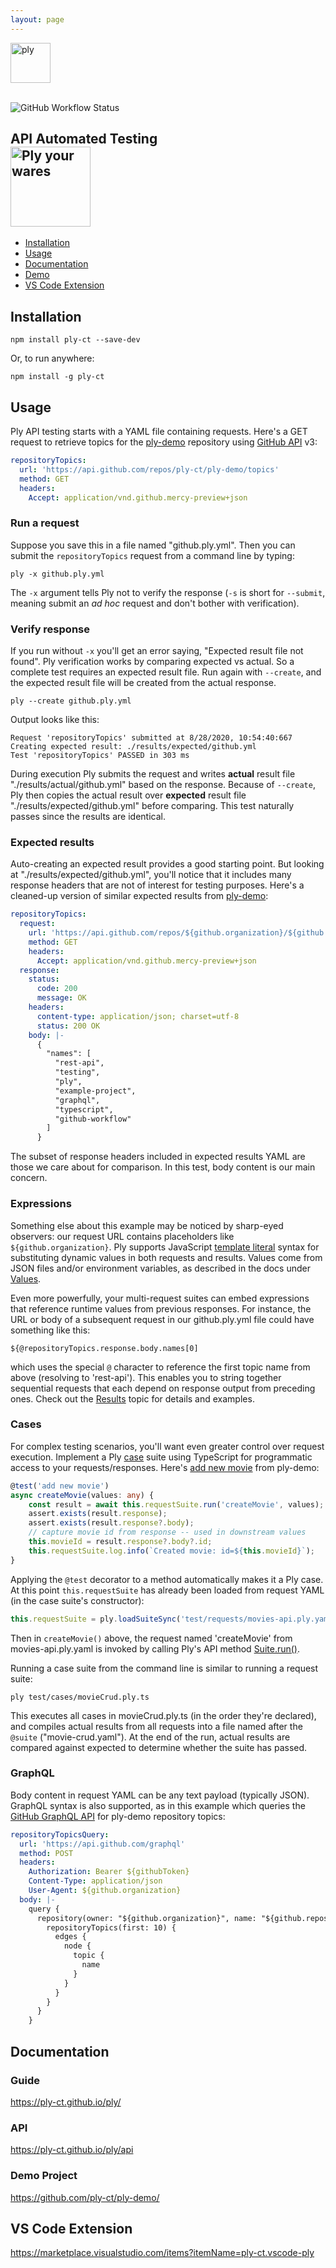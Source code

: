 ```yaml
---
layout: page
---
```

<a href="https://ply-ct.github.io/ply/topics/requests">
  <img src="https://raw.githubusercontent.com/ply-ct/ply/master/docs/img/logo.png" width="64" alt="ply" />
</a>
<br><br>

![GitHub Workflow Status](https://img.shields.io/github/workflow/status/ply-ct/ply/ply%20ci)

<h2>API Automated Testing
<div>
<a href="https://ply-ct.github.io/ply/topics/requests">
  <img src="https://raw.githubusercontent.com/ply-ct/ply/master/docs/img/wares.png" width="128" alt="Ply your wares" />
</a>
</div>
</h2>

  - [Installation](#installation)
  - [Usage](#usage)
  - [Documentation](#documentation)
  - [Demo](#demo)
  - [VS Code Extension](#vs-code-extension)

## Installation
```
npm install ply-ct --save-dev
```
Or, to run anywhere:
```
npm install -g ply-ct
```

## Usage
Ply API testing starts with a YAML file containing requests. Here's a GET request to retrieve
topics for the [ply-demo](https://github.com/ply-ct/ply-demo) repository using
[GitHub API](https://developer.github.com/v3/repos/#get-all-repository-topics) v3:
```yaml
repositoryTopics:
  url: 'https://api.github.com/repos/ply-ct/ply-demo/topics'
  method: GET
  headers:
    Accept: application/vnd.github.mercy-preview+json
```

### Run a request
Suppose you save this in a file named "github.ply.yml". Then you can submit the
`repositoryTopics` request from a command line by typing:
```
ply -x github.ply.yml
```
The `-x` argument tells Ply not to verify the response (`-s` is short for `--submit`, 
meaning submit an *ad hoc* request and don't bother with verification).

### Verify response
If you run without `-x` you'll get an error saying, "Expected result file not found". Ply verification
works by comparing expected vs actual. So a complete test requires an expected result file. Run again
with `--create`, and the expected result file will be created from the actual response.
```
ply --create github.ply.yml
```
Output looks like this:
```
Request 'repositoryTopics' submitted at 8/28/2020, 10:54:40:667
Creating expected result: ./results/expected/github.yml
Test 'repositoryTopics' PASSED in 303 ms
```
During execution Ply submits the request and writes **actual** result file "./results/actual/github.yml"
based on the response. Because of `--create`, Ply then copies the actual result over **expected** result file "./results/expected/github.yml"
before comparing. This test naturally passes since the results are identical.

### Expected results
Auto-creating an expected result provides a good starting point. But looking at "./results/expected/github.yml",
you'll notice that it includes many response headers that are not of interest for testing purposes. Here's a
cleaned-up version of similar expected results from [ply-demo](https://github.com/ply-ct/ply-demo/blob/master/test/requests/github-api.ply.yaml#L1):
```yaml
repositoryTopics:
  request:
    url: 'https://api.github.com/repos/${github.organization}/${github.repository}/topics'
    method: GET
    headers:
      Accept: application/vnd.github.mercy-preview+json
  response:
    status:
      code: 200
      message: OK
    headers:
      content-type: application/json; charset=utf-8
      status: 200 OK
    body: |-
      {
        "names": [
          "rest-api",
          "testing",
          "ply",
          "example-project",
          "graphql",
          "typescript",
          "github-workflow"
        ]
      }
```
The subset of response headers included in expected results YAML are those we care about for comparison.
In this test, body content is our main concern.

### Expressions
Something else about this example may be noticed by sharp-eyed observers: our request URL contains
placeholders like `${github.organization}`. Ply supports JavaScript [template literal](https://developer.mozilla.org/en-US/docs/Web/JavaScript/Reference/Template_literals)
syntax for substituting dynamic values in both requests and results. Values come from JSON files and/or environment variables,
as described in the docs under [Values](https://ply-ct.github.io/ply/topics/values).

Even more powerfully, your multi-request suites can embed expressions that reference runtime values from previous responses.
For instance, the URL or body of a subsequent request in our github.ply.yml file could have something like this:
```
${@repositoryTopics.response.body.names[0]
```
which uses the special `@` character to reference the first topic name from above (resolving to 'rest-api').
This enables you to string together sequential requests that each depend on response output from preceding ones.
Check out the [Results](https://ply-ct.github.io/ply/topics/results) topic for details and examples.

### Cases
For complex testing scenarios, you'll want even greater control over request execution.
Implement a Ply [case](https://ply-ct.github.io/ply/topics/cases) suite using TypeScript for programmatic
access to your requests/responses. Here's [add new movie](https://github.com/ply-ct/ply-demo/blob/master/test/cases/movieCrud.ply.ts#L31) 
from ply-demo:
```typescript
@test('add new movie')
async createMovie(values: any) {
    const result = await this.requestSuite.run('createMovie', values);
    assert.exists(result.response);
    assert.exists(result.response?.body);
    // capture movie id from response -- used in downstream values
    this.movieId = result.response?.body?.id;
    this.requestSuite.log.info(`Created movie: id=${this.movieId}`);
}
```
Applying the `@test` decorator to a method automatically makes it a Ply case. At this point `this.requestSuite` has already 
been loaded from request YAML (in the case suite's constructor):
```typescript
this.requestSuite = ply.loadSuiteSync('test/requests/movies-api.ply.yaml');
```
Then in `createMovie()` above, the request named 'createMovie' from movies-api.ply.yaml is invoked by calling Ply's API
method [Suite.run()](https://ply-ct.github.io/ply/api-docs/classes/suite.html#run).

Running a case suite from the command line is similar to running a request suite:
```
ply test/cases/movieCrud.ply.ts
```
This executes all cases in movieCrud.ply.ts (in the order they're declared), and compiles actual results from all requests
into a file named after the `@suite` ("movie-crud.yaml"). At the end of the run, actual results are compared against expected
to determine whether the suite has passed. 

### GraphQL
Body content in request YAML can be any text payload (typically JSON). GraphQL syntax is also supported, as in this
example which queries the [GitHub GraphQL API](https://docs.github.com/en/graphql) for ply-demo repository topics: 
```yaml
repositoryTopicsQuery:
  url: 'https://api.github.com/graphql'
  method: POST
  headers:
    Authorization: Bearer ${githubToken}
    Content-Type: application/json
    User-Agent: ${github.organization}
  body: |-
    query {
      repository(owner: "${github.organization}", name: "${github.repository}") {
        repositoryTopics(first: 10) {
          edges {
            node {
              topic {
                name
              }
            }
          }
        }
      }
    }
```

## Documentation

### Guide
<https://ply-ct.github.io/ply/>

### API
<https://ply-ct.github.io/ply/api>

### Demo Project
<https://github.com/ply-ct/ply-demo/>

## VS Code Extension
<https://marketplace.visualstudio.com/items?itemName=ply-ct.vscode-ply>  



